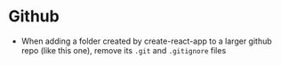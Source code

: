 # Github

* When adding a folder created by create-react-app to a larger github repo (like this one), remove its `.git` and `.gitignore` files